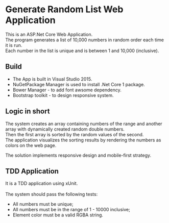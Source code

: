 # Generate Random List Web Application

This is an ASP.Net Core Web Application. <br/>
The program generates a list of 10,000 numbers in random order each time it is run. <br/>
Each number in the list is unique and is between 1 and 10,000 (inclusive).

## Build

- The App is built in Visual Studio 2015. <br/>
- NuGetPackage Manager is used to install .Net Core 1 package. <br/>    
- Bower Manager - to add font awsome dependency. <br/>
- Bootstrap toolkit - to design responsive system. <br/>

## Logic in short

The system creates an array containing numbers of the range and another array with dynamically created random double numbers.<br/>
Then the first array is sorted by the random values of the second.<br/>
The application visualizes the sorting results by rendering the numbers as colors on the web page.<br/>

The solution implements responsive design and mobile-first strategy.

## TDD Application

It is a TDD application using xUnit.<br/><br/>
The system should pass the following tests:<br/>
- All numbers must be unique;<br/>
- All numbers must be in the range of 1 - 10000 inclusive;<br/>
- Element color must be a valid RGBA string.
